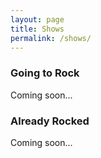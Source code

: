 ```yaml
---
layout: page
title: Shows
permalink: /shows/
---
```


### Going to Rock

Coming soon...

### Already Rocked

Coming soon...
